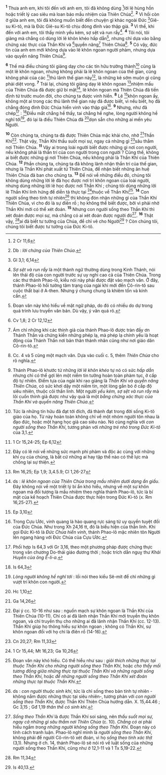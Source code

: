 <sup><b>1</b></sup> Thưa anh em, khi tôi đến với anh em, tôi đã không dùng [^1*]lời lẽ hùng hồn hoặc triết lý cao siêu mà loan báo mầu nhiệm của Thiên Chúa[^1]. <sup><b>2</b></sup> Vì hồi còn ở giữa anh em, tôi đã không muốn biết đến chuyện gì khác ngoài Đức [^2*]Giê-su Ki-tô, mà là Đức Giê-su Ki-tô chịu đóng đinh vào thập giá. <sup><b>3</b></sup> Vì thế, khi đến với anh em, tôi thấy mình yếu kém, sợ sệt và run rẩy[^2]. <sup><b>4</b></sup> Tôi nói, tôi giảng mà chẳng có dùng lời lẽ khôn khéo hấp dẫn[^3], nhưng chỉ dựa vào bằng chứng xác thực của Thần Khí và [^3*]quyền năng[^4] Thiên Chúa[^5]. <sup><b>5</b></sup> Có vậy, đức tin của anh em mới không dựa vào lẽ khôn ngoan người phàm, nhưng dựa vào quyền năng Thiên Chúa[^6].

<sup><b>6</b></sup> Thế mà điều chúng tôi giảng dạy cho các tín hữu trưởng thành[^7] cũng là một lẽ khôn ngoan, nhưng không phải là lẽ khôn ngoan của thế gian, cũng không phải của các [^4*]thủ lãnh thế gian này[^8], là những kẻ sớm muộn gì cũng phải diệt vong. <sup><b>7</b></sup> Trái lại, chúng tôi giảng dạy lẽ khôn ngoan [^5*]nhiệm mầu của Thiên Chúa đã được giữ bí mật[^9], lẽ khôn ngoan mà Thiên Chúa đã tiền định từ trước muôn đời, cho chúng ta được vinh hiển. <sup><b>8</b></sup> Lẽ [^6*]khôn ngoan ấy, không một ai trong các thủ lãnh thế gian này đã được biết, vì nếu biết, họ đã chẳng đóng đinh Đức Chúa hiển vinh vào thập giá[^10]. <sup><b>9</b></sup> Nhưng, như đã chép[^11] : [^7*]Điều mắt chẳng hề thấy, tai chẳng hề nghe, lòng người không hề nghĩ tới[^12], đó lại là điều Thiên Chúa đã [^8*]dọn sẵn cho những ai mến yêu Người.

<sup><b>10</b></sup> Còn chúng ta, chúng ta đã được Thiên Chúa mặc khải cho, nhờ [^9*]Thần Khí[^13]. Thật vậy, Thần Khí thấu suốt mọi sự, ngay cả những gì [^10*]sâu thẳm nơi Thiên Chúa. <sup><b>11</b></sup> Vậy ai trong loài người biết được những gì nơi con người, nếu không phải là thần trí của con người trong con người ? Cũng thế, không ai biết được những gì nơi Thiên Chúa, nếu không phải là Thần Khí của Thiên Chúa. <sup><b>12</b></sup> Phần chúng ta, chúng ta đã không lãnh nhận thần trí của thế gian, nhưng là Thần Khí phát xuất từ Thiên Chúa, để nhận biết những ân huệ Thiên Chúa đã ban cho chúng ta. <sup><b>13</b></sup> Để nói về những điều đó, chúng tôi không dùng những lời lẽ đã học được nơi trí khôn ngoan của loài người, nhưng dùng những lời lẽ học được nơi Thần Khí ; chúng tôi dùng những lời lẽ Thần Khí linh hứng để diễn tả thực tại [^11*]thuộc về Thần Khí[^14]. <sup><b>14</b></sup> Con người sống theo tính tự nhiên[^15] thì không đón nhận những gì của Thần Khí Thiên Chúa, vì cho đó là sự điên rồ ; họ không thể biết được, bởi vì phải nhờ Thần Khí mới có thể xét đoán. <sup><b>15</b></sup> Nhưng con người sống theo Thần Khí thì xét đoán được mọi sự, mà chẳng có ai xét đoán được người đó[^16]. <sup><b>16</b></sup> Thật vậy, [^12*]ai đã biết tư tưởng của Chúa, để chỉ vẽ cho Người[^17] ? Còn chúng tôi, chúng tôi biết được tư tưởng của Đức Ki-tô.

[^1]: Db : <i>lời chứng của Thiên Chúa</i>.
[^2]: <i>Sợ sệt và run rẩy</i> là một thành ngữ thường dùng trong Kinh Thánh, nói lên thái độ của con người trước sự uy nghi cao cả của Thiên Chúa. Trong các thư thánh Phao-lô, kiểu nói này phải được đặt vào mạch văn. Ở đây, thánh Phao-lô hồi tưởng tâm trạng của ngài khi mới đến Cô-rin-tô sau cuộc thất bại ở A-then. Nhưng ý chung chung là khiêm tốn và kính cẩn.
[^3]: Đoạn văn này khó hiểu về mặt ngữ pháp, do đó có nhiều do dự trong quá trình lưu truyền văn bản. Dù vậy, ý văn quá rõ.
[^4]: Ám chỉ những khi các thính giả của thánh Phao-lô được tràn đầy ơn Thánh Thần và chứng kiến những phép lạ, mà phép lạ chính yếu là hoạt động của Thánh Thần nơi bản thân thánh nhân cũng như nơi giáo dân Cô-rin-tô.
[^5]: Cc. 4 và 5 cũng một mạch văn. Dựa vào cuối c. 5, thêm <i>Thiên Chúa</i> cho rõ nghĩa.
[^6]: Thánh Phao-lô khước từ những <i>lời lẽ khôn khéo</i> tự nó có sức <i>hấp dẫn</i> nhưng chỉ có thể gợi lên một niềm tin tưởng hoàn toàn phàm tục, ở cấp độ tự nhiên. Điểm tựa của ngài khi rao giảng là <i>Thần Khí và quyền năng Thiên Chúa</i>, có sức khơi dậy một niềm tin, một lòng gắn bó ở cấp độ siêu nhiên, thuộc cõi thần linh. Một người <i>yếu kém, sợ sệt và run rẩy</i> mà lôi cuốn thính giả được như vậy quả là một <i>bằng chứng xác thực của Thần Khí và quyền năng Thiên Chúa</i>.
[^7]: Tức là những tín hữu đã đạt tới đích, đã thành đạt trong đời sống Ki-tô giáo của họ. Từ này hoàn toàn không chỉ về một nhóm người tôn nhau là đạo đức, hoặc một hạng học giả cao siêu nào. Nó cùng nghĩa với <i>con người sống theo Thần Khí</i>, tương phản với <i>những trẻ nhỏ trong Đức Ki-tô</i> của 3,1.
[^8]: Đây có lẽ nói về những sức mạnh phi phàm và độc ác cùng với những khí cụ của chúng, là bất cứ những ai hay tập thể nào có thế lực mà chống lại sự thiện.
[^9]: ds : <i>lẽ khôn ngoan của Thiên Chúa trong mầu nhiệm dưới dạng ẩn giấu</i>. Đây không nói về một triết lý bí ẩn khó hiểu, nhưng về một sự khôn ngoan mà đối tượng là mầu nhiệm theo nghĩa thánh Phao-lô, tức là bí mật của kế hoạch Thiên Chúa được thực hiện trong Đức Ki-tô (x. Rm 16,25-27).
[^10]: Trong Cựu Ước, vinh quang là hào quang rực sáng từ uy quyền tuyệt đối của Đức Chúa. Như trong Xh 24,16 tt, đó là biểu hiện của thần linh. Khi gọi Đức Ki-tô là <i>Đức Chúa hiển vinh</i>, thánh Phao-lô mặc nhiên tôn Người lên ngang hàng với Đức Chúa của Cựu Ước.
[^11]: Phối hợp Is 64,3 với Gr 3,16, theo một phương pháp được chứng thực trong văn chương Do-thái giáo đương thời ; hoặc trích dẫn nguỵ thư <i>Khải Huyền của ông Ê-li-a</i>.
[^12]: <i>Lòng người không hề nghĩ tới</i> : lối nói theo kiểu Sê-mít để chỉ những gì vượt trí khôn con người.
[^13]: Đại ý cc. 10-16 như sau : nguồn mạch sự khôn ngoan là Thần Khí của Thiên Chúa (10-11). Chỉ có ai đã lãnh nhận Thần Khí mới truyền thụ khôn ngoan, và chỉ truyền thụ cho những ai đã lãnh nhận Thần Khí (cc. 12-13). Thần Khí giúp họ thông hiểu sự khôn ngoan ; không có Thần Khí, sự khôn ngoan đối với họ chỉ là điên rồ (14-16).
[^14]: Đoạn văn này khó hiểu. Có thể hiểu như sau : <i>giải thích những thực tại thuộc Thần Khí cho những người sống theo Thần Khí</i>, hoặc <i>cho thấy mối tương đồng giữa những thực tại thuộc Thần Khí và những người sống theo Thần Khí</i>, hoặc <i>để những người sống theo Thần Khí xét đoán những thực tại thuộc Thần Khí</i>.
[^15]: ds : <i>con người thuộc sinh khí</i>, tức là chỉ sống theo bản tính tự nhiên -không nắm được những thực tại siêu nhiên-, tương phản với <i>con người sống theo Thần Khí</i>, được Thần Khí Thiên Chúa hướng dẫn. X. 15,44.46 ; Gc 3,15 ; Gđ 1,19 <i>thân thể có sinh khí</i>.
[^16]: <i>Sống theo Thần Khí</i> là được Thần Khí soi sáng, nên <i>thấu suốt mọi sự, ngay cả những gì sâu thẳm nơi Thiên Chúa</i> (c. 10). <i>Chẳng có ai</i> phải hiểu ngầm <i>trong những người không sống theo Thần Khí</i>. Đoạn này có tính cách tranh luận. Phao-lô nghĩ mình là <i>người sống theo Thần Khí</i>, không phải để người Cô-rin-tô xét đoán, vì họ <i>sống theo tính xác thịt</i> (3,1). Nhưng ở ch. 14, thánh Phao-lô sẽ nói rõ về luật sống của những người sống theo Thần Khí, cũng như ở 12,1-11 và 1 Tx 5,19-22.
[^17]: Is 40,13.
[^1*]: 2 Cr 11,6
[^2*]: Gl 3,1; 6,14
[^3*]: Cv 1,8; 2 Cr 12,12
[^4*]: 1 Cr 15,24-25; Ep 6,12
[^5*]: Rm 16,25; Ep 1,9; 3,4.5.9; Cl 1,26-27
[^6*]: Ep 3,10
[^7*]: Is 64,3
[^8*]: Hc 1,10
[^9*]: Ga 14,26
[^10*]: Cn 20,27; Rm 11,33
[^11*]: 1 Cr 15,44; Mt 16,23; Ga 10,26
[^12*]: Rm 11,34
